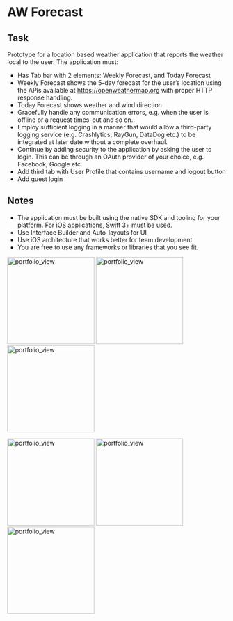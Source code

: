 # AW Forecast
## Task
Prototype for a location based weather application that reports the weather local to the user. The application must:
* Has Tab bar with 2 elements: Weekly Forecast, and Today Forecast
* Weekly Forecast shows the 5-day forecast for the user’s location using the APIs available at https://openweathermap.org with proper HTTP response handling.
* Today Forecast shows weather and wind direction
* Gracefully handle any communication errors, e.g. when the user is offline or a request times-out and so on..
* Employ sufficient logging in a manner that would allow a third-party logging service (e.g. Crashlytics, RayGun, DataDog etc.) to be integrated at later date without a complete overhaul.
* Continue by adding security to the application by asking the user to login. This can be through an OAuth provider of your choice, e.g. Facebook, Google etc.
* Add third tab with User Profile that contains username and logout button
* Add guest login
## Notes
* The application must be built using the native SDK and tooling for your platform. For
iOS applications, Swift 3+ must be used.
* Use Interface Builder and Auto-layouts for UI
* Use iOS architecture that works better for team development
* You are free to use any frameworks or libraries that you see fit.
<p>
<img width="200" alt="portfolio_view" src="https://pp.userapi.com/c846120/v846120951/678c0/1JHfXiWXTfo.jpg">
<img width="200" alt="portfolio_view" src="https://pp.userapi.com/c846120/v846120951/678ca/szkqPyFAyGs.jpg">
<img width="200" alt="portfolio_view" src="https://pp.userapi.com/c824501/v824501275/15198a/E8SqpaW4J1Q.jpg">
 <p>
<img width="200" alt="portfolio_view" src="https://pp.userapi.com/c846120/v846120973/66eb5/ErEL-FeAI0Y.jpg">
<img width="200" alt="portfolio_view" src="https://pp.userapi.com/c846120/v846120973/66ebf/rutSXIG0xD0.jpg">
<img width="200" alt="portfolio_view" src="https://pp.userapi.com/c824501/v824501275/151980/dX-U01qTf3M.jpg">
